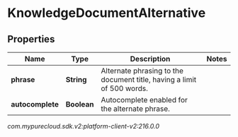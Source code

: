 # KnowledgeDocumentAlternative


## Properties

| Name | Type | Description | Notes |
| ------------ | ------------- | ------------- | ------------- |
| **phrase** | **String** | Alternate phrasing to the document title, having a limit of 500 words. |  |
| **autocomplete** | **Boolean** | Autocomplete enabled for the alternate phrase. |  |




_com.mypurecloud.sdk.v2:platform-client-v2:216.0.0_
